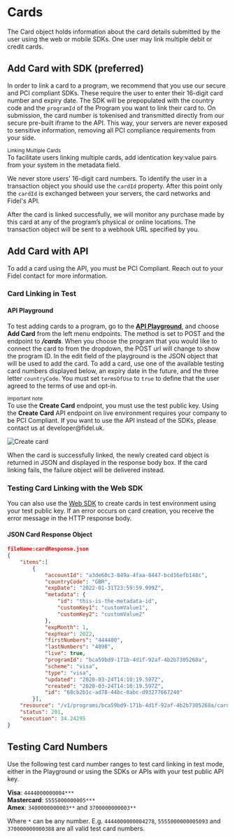 # Cards
The Card object holds information about the card details submitted by the user using the web or mobile SDKs. One user may link multiple debit or credit cards. 

## Add Card with SDK (preferred)

In order to link a card to a program, we recommend that you use our secure and PCI compliant SDKs. These require the user to enter their 16-digit card number and expiry date.  The SDK will be prepopulated with the country code and the `programId` of the Program you want to link their card to. On submission, the card number is tokenised and transmitted directly from our secure pre-built iframe to the API. This way, your servers are never exposed to sensitive information, removing all PCI compliance requirements from your side.

<div class="info-box">
  <small>Linking Multiple Cards</small><br/>
  To facilitate users linking multiple cards, add identication key:value pairs from your system in the metadata field.
</div> 

We never store users' 16-digit card numbers. To identify the user in a transaction object you should use the `cardId` property. After this point only the `cardId` is exchanged between your servers, the card networks and Fidel's API.

After the card is linked successfully, we will monitor any purchase made by this card at any of the program’s physical or online locations. The transaction object will be sent to a webhook URL specified by you.

## Add Card with API

To add a card using the API, you must be PCI Compliant.  Reach out to your Fidel contact for more information.

### Card Linking in Test

#### API Playground
To test adding cards to a program, go to the [**API Playground**](https://dashboard.fidel.uk/playground), and choose **Add Card** from the left menu endpoints.  The method is set to POST and the endpoint to **_/cards_**.  When you choose the program that you would like to connect the card to from the dropdown, the POST url will change to show the program ID.  In the edit field of the playground is the JSON object that will be used to add the card. To add a card, use one of the available testing card numbers displayed below, an expiry date in the future, and the three letter `countryCode`. You must set `termsOfUse` to `true` to define that the user agreed to the terms of use and opt-in. 

<div class="info-box">
    <small>Important note</small><br/>
    To use the <strong>Create Card</strong> endpoint, you must use the test public key. Using the <strong>Create Card</strong> API endpoint on live environment requires your company to be PCI Compliant. If you want to use the API instead of the SDKs, please contact us at developer@fidel.uk.
</div>

![Create card](https://docs.fidel.uk/assets/images/create-card.png "Create card")

When the card is successfully linked, the newly created card object is returned in JSON and displayed in the response body box. If the card linking fails, the failure object will be delivered instead.  

### Testing Card Linking with the Web SDK

You can also use the [Web SDK](/web-sdk) to create cards in test environment using your test public key. If an error occurs on card creation, you receive the error message in the HTTP response body.

#### JSON Card Response Object

```json
fileName:cardResponse.json
{
    "items":[
        {
            "accountId": "a3de60c3-849a-4faa-8447-bcd16efb148c",
            "countryCode": "GBR",
            "expDate": "2022-01-31T23:59:59.999Z",
            "metadata": {
                "id": "this-is-the-metadata-id",
                "customKey1": "customValue1",
                "customKey2": "customValue2"
            },
            "expMonth": 1,
            "expYear": 2022,
            "firstNumbers": "444400",
            "lastNumbers": "4898",
            "live": true,
            "programId": "bca59bd9-171b-4d1f-92af-4b2b7305268a",
            "scheme": "visa",
            "type": "visa",
            "updated": "2020-03-24T14:10:19.597Z",
            "created": "2020-03-24T14:10:19.597Z",
            "id": "68cb2b1c-ad78-44bc-8abc-d93277667240"
        }],
    "resource": "/v1/programs/bca59bd9-171b-4d1f-92af-4b2b7305268a/cards",
    "status": 201,
    "execution": 34.24295
}
```

## Testing Card Numbers

Use the following test card number ranges to test card linking in test mode, either in the Playground or using the SDKs or APIs with your test public API key.

**Visa**: `4444000000004***`  
**Mastercard**: `5555000000005***`  
**Amex**: `3400000000003**` and `3700000000003**`

Where `*` can be any number. E.g. `4444000000004278`, `5555000000005093` and `370000000000388` are all valid test card numbers.
